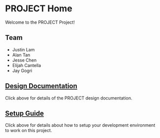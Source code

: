 # PROJECT Home

Welcome to the PROJECT Project!

## Team

* Justin Lam
* Alan Tan
* Jesse Chen
* Elijah Cantella
* Jay Gogri

## [Design Documentation](DesignDoc)

Click above for details of the PROJECT design documentation.

## [Setup Guide](SetupGuide)

Click above for details about how to setup your development environment to work on this project.
